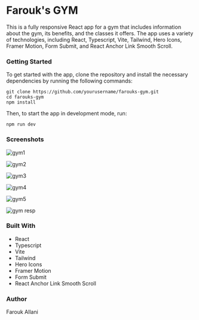 # Farouk's GYM
This is a fully responsive React app for a gym that includes information about the gym, its benefits, and the classes it offers. The app uses a variety of technologies, including React, Typescript, Vite, Tailwind, Hero Icons, Framer Motion, Form Submit, and React Anchor Link Smooth Scroll.

### Getting Started
To get started with the app, clone the repository and install the necessary dependencies by running the following commands:
```
git clone https://github.com/yourusername/farouks-gym.git
cd farouks-gym
npm install
```
Then, to start the app in development mode, run:
```
npm run dev
```
### Screenshots
![gym1](https://user-images.githubusercontent.com/81933547/215348026-626ab170-1809-431e-9c4d-853ab327fa7a.png)

![gym2](https://user-images.githubusercontent.com/81933547/215348031-204e1bff-dcc8-40b9-8229-1328a6ca55af.png)

![gym3](https://user-images.githubusercontent.com/81933547/215348037-88db0ada-a516-4993-aabb-96982115691f.png)

![gym4](https://user-images.githubusercontent.com/81933547/215348039-ee54f389-5ebf-45ba-9146-94b0b7a36a2b.png)

![gym5](https://user-images.githubusercontent.com/81933547/215348042-140e18ef-3d8d-4068-a954-3f487eec5589.png)

![gym resp](https://user-images.githubusercontent.com/81933547/215348213-5e0b3c50-6ed4-494e-8191-1dcb5b31dace.png)


### Built With
- React
- Typescript
- Vite
- Tailwind
- Hero Icons
- Framer Motion
- Form Submit
- React Anchor Link Smooth Scroll
### Author
Farouk Allani
